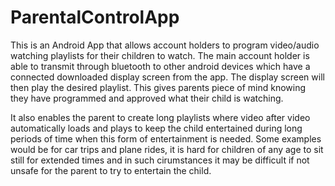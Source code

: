 # ParentalControlApp

This is an Android App that allows account holders to program video/audio watching playlists for their children to watch. The main account holder is able to transmit through bluetooth to other android devices which have a connected downloaded display screen from the app. The display screen will then play the desired playlist. This gives parents piece of mind knowing they have programmed and approved what their child is watching. 

It also enables the parent to create long playlists where video after video automatically loads and plays to keep the child entertained during long periods of time when this form of entertainment is needed. Some examples would be for car trips and plane rides, it is hard for children of any age to sit still for extended times and in such cirumstances it may be difficult if not unsafe for the parent to try to entertain the child.

